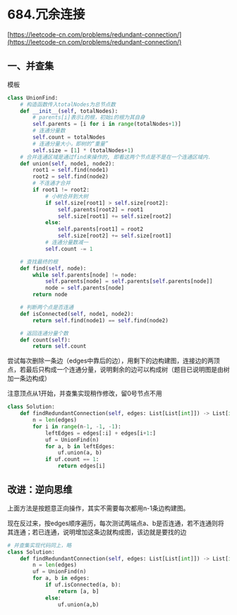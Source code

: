 

# 684.冗余连接

[https://leetcode-cn.com/problems/redundant-connection/](https://leetcode-cn.com/problems/redundant-connection/)

## 一、并查集

模板

```python
class UnionFind:
    # 构造函数传入totalNodes为总节点数
    def __init__(self, totalNodes):
        # parents[i]表示i的根，初始i的根为其自身
        self.parents = [i for i in range(totalNodes+1)]
        # 连通分量数
        self.count = totalNodes
        # 连通分量大小，即树的“重量”
        self.size = [1] * (totalNodes+1)
    # 合并连通区域是通过find来操作的, 即看这两个节点是不是在一个连通区域内.
    def union(self, node1, node2):
        root1 = self.find(node1)
        root2 = self.find(node2)
        # 不连通才合并
        if root1 != root2:
          	# 小树合并到大树
            if self.size[root1] > self.size[root2]:
                self.parents[root2] = root1
                self.size[root1] += self.size[root2]
            else:
                self.parents[root1] = root2
                self.size[root2] += self.size[root1]
            # 连通分量数减一
            self.count -= 1

    # 查找最终的根
    def find(self, node):
        while self.parents[node] != node:
            self.parents[node] = self.parents[self.parents[node]]
            node = self.parents[node]
        return node

    # 判断两个点是否连通
    def isConnected(self, node1, node2):
        return self.find(node1) == self.find(node2)

    # 返回连通分量个数
    def count(self):
        return self.count
```

尝试每次删除一条边（edges中靠后的边），用剩下的边构建图，连接边的两顶点，若最后只构成一个连通分量，说明剩余的边可以构成树（题目已说明图是由树加一条边构成）

注意顶点从1开始，并查集实现稍作修改，留0号节点不用

```python
class Solution:
    def findRedundantConnection(self, edges: List[List[int]]) -> List[int]:
        n = len(edges)
        for i in range(n-1, -1, -1):
            leftEdges = edges[:i] + edges[i+1:]
            uf = UnionFind(n)
            for a, b in leftEdges:
                uf.union(a, b)
            if uf.count == 1:
                return edges[i]
```



## 改进：逆向思维

上面方法是按题意正向操作，其实不需要每次都用n-1条边构建图。

现在反过来，按edges顺序遍历，每次测试两端点a、b是否连通，若不连通则将其连通；若已连通，说明增加这条边就构成图，该边就是要找的边

```python
# 并查集实现代码同上，略
class Solution:
    def findRedundantConnection(self, edges: List[List[int]]) -> List[int]:
        n = len(edges)
        uf = UnionFind(n)
        for a, b in edges:
            if uf.isConnected(a, b):
                return [a, b]
            else:
                uf.union(a,b)
```

